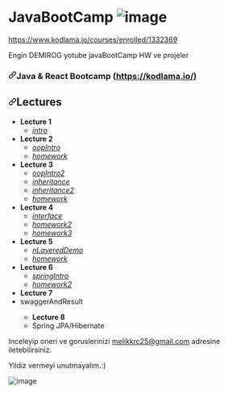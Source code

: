 # JavaBootCamp   ![image](https://user-images.githubusercontent.com/61596919/117068509-0b095e00-ad34-11eb-81d7-30c9dc3a4c50.png)

https://www.kodlama.io/courses/enrolled/1332369

Engin DEMIROG yotube javaBootCamp HW ve projeler

<article class="markdown-body entry-content container-lg" itemprop="text"><h3><a id="user-content-java--react-bootcamp-httpskodlamaio" class="anchor" aria-hidden="true" href="#java--react-bootcamp-httpskodlamaio"><svg class="octicon octicon-link" viewBox="0 0 16 16" version="1.1" width="16" height="16" aria-hidden="true"><path fill-rule="evenodd" d="M7.775 3.275a.75.75 0 001.06 1.06l1.25-1.25a2 2 0 112.83 2.83l-2.5 2.5a2 2 0 01-2.83 0 .75.75 0 00-1.06 1.06 3.5 3.5 0 004.95 0l2.5-2.5a3.5 3.5 0 00-4.95-4.95l-1.25 1.25zm-4.69 9.64a2 2 0 010-2.83l2.5-2.5a2 2 0 012.83 0 .75.75 0 001.06-1.06 3.5 3.5 0 00-4.95 0l-2.5 2.5a3.5 3.5 0 004.95 4.95l1.25-1.25a.75.75 0 00-1.06-1.06l-1.25 1.25a2 2 0 01-2.83 0z"></path></svg></a>Java &amp; React Bootcamp (<a href="https://kodlama.io/" rel="nofollow">https://kodlama.io/</a>)</h3>
<h2><a id="user-content-lectures" class="anchor" aria-hidden="true" href="#lectures"><svg class="octicon octicon-link" viewBox="0 0 16 16" version="1.1" width="16" height="16" aria-hidden="true"><path fill-rule="evenodd" d="M7.775 3.275a.75.75 0 001.06 1.06l1.25-1.25a2 2 0 112.83 2.83l-2.5 2.5a2 2 0 01-2.83 0 .75.75 0 00-1.06 1.06 3.5 3.5 0 004.95 0l2.5-2.5a3.5 3.5 0 00-4.95-4.95l-1.25 1.25zm-4.69 9.64a2 2 0 010-2.83l2.5-2.5a2 2 0 012.83 0 .75.75 0 001.06-1.06 3.5 3.5 0 00-4.95 0l-2.5 2.5a3.5 3.5 0 004.95 4.95l1.25-1.25a.75.75 0 00-1.06-1.06l-1.25 1.25a2 2 0 01-2.83 0z"></path></svg></a>Lectures</h2>
<ul>
<li><strong>Lecture 1</strong>
<ul>
<li><a href="https://github.com/karcan/javaBootcamp/tree/master/lecture1-intro/src/intro"><em>intro</em></a></li>
</ul>
</li>
<li><strong>Lecture 2</strong>
<ul>
<li><a href="https://github.com/karcan/javaBootcamp/tree/master/lecture2-oopIntro/src/oopIntro"><em>oopIntro</em></a></li>
<li><a href="https://github.com/karcan/javaBootcamp/tree/master/lecture2.2-homework/src/homework"><em>homework</em></a></li>
</ul>
</li>
<li><strong>Lecture 3</strong>
<ul>
<li><a href="https://github.com/karcan/javaBootcamp/tree/master/lecture3.1-oopIntro2/src/oopIntro2"><em>oopIntro2</em></a></li>
<li><a href="https://github.com/karcan/javaBootcamp/tree/master/lecture3.2-inheritance/src/inheritance"><em>inheritance</em></a></li>
<li><a href="https://github.com/karcan/javaBootcamp/tree/master/lecture3.3-inheritance2/src/inheritance2"><em>inheritance2</em></a></li>
<li><a href="https://github.com/karcan/javaBootcamp/tree/master/lecture3.4-homework/src/homework"><em>homework</em></a></li>
</ul>
</li>
<li><strong>Lecture 4</strong>
<ul>
<li><a href="https://github.com/karcan/javaBootcamp/tree/master/lecture4.1-interface/src/interfaces"><em>interface</em></a></li>
<li><a href="https://github.com/karcan/javaBootcamp/tree/master/lecture4.2-homework2/src"><em>homework2</em></a></li>
<li><a href="https://github.com/karcan/javaBootcamp/tree/master/lecture4.3-homework3/src/homework3"><em>homework3</em></a></li>
</ul>
</li>
<li><strong>Lecture 5</strong>
<ul>
<li><a href="https://github.com/karcan/javaBootcamp/tree/master/lecture5-nLayeredDemo/src/nLayeredDemo"><em>nLayeredDemo</em></a></li>
<li><a href="https://github.com/karcan/javaBootcamp/tree/master/lecture5.2-homework/src/homework"><em>homework</em></a></li>
</ul>
</li>
<li><strong>Lecture 6</strong>
<ul>
<li><a href="https://github.com/karcan/javaBootcamp/tree/master/lecture6.1-springIntro/src/main/java/kodlamaio/northwind"><em>springIntro</em></a></li>
<li><a href="https://github.com/karcan/javaBootcamp/tree/master/lecture6.2-homework2"><em>homework2</em></a></li>
</ul>
</li>
<li><strong>Lecture 7</strong><li>swaggerAndResult</li>
<ul>
<u1>
<li><strong>Lecture 8</strong><li>Spring JPA/Hibernate</li>
</u1>
</article>

Inceleyip oneri ve goruslerinizi melikkrc25@gmail.com adresine iletebilirsiniz.

Yildiz vermeyi unutmayalım.:) 

![image](https://user-images.githubusercontent.com/61596919/117069343-08f3cf00-ad35-11eb-8863-c67b1f0f5760.png)

